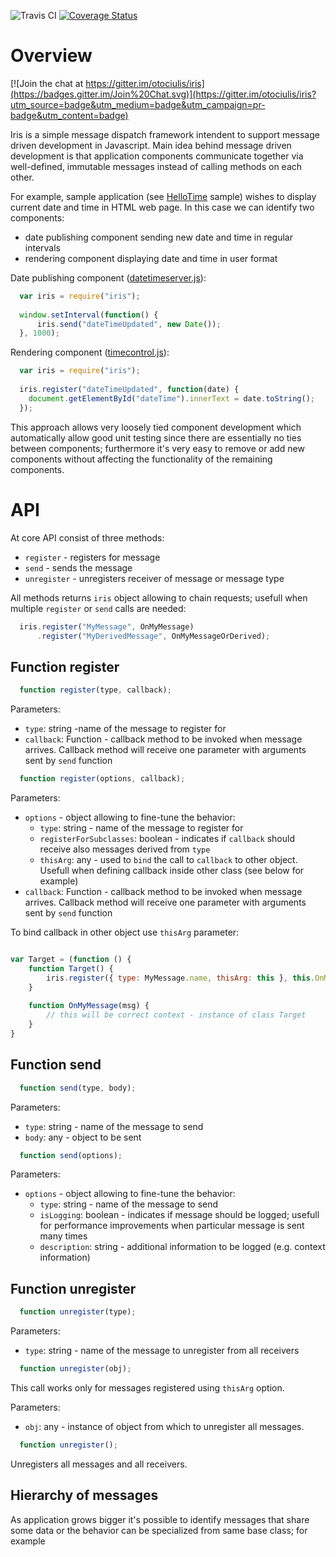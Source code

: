 ![Travis CI](https://travis-ci.org/otociulis/iris.svg?branch=master)
[![Coverage Status](https://coveralls.io/repos/otociulis/iris/badge.svg?branch=master)](https://coveralls.io/r/otociulis/iris?branch=master)

# Overview

[![Join the chat at https://gitter.im/otociulis/iris](https://badges.gitter.im/Join%20Chat.svg)](https://gitter.im/otociulis/iris?utm_source=badge&utm_medium=badge&utm_campaign=pr-badge&utm_content=badge)

Iris is a simple message dispatch framework intendent to support message driven development in Javascript. Main idea behind message driven development is that application components communicate together via well-defined, immutable messages instead of calling methods on each other.

For example, sample application (see [HelloTime](./build/samples/hellotime) sample) wishes to display current date and time in HTML web page. In this case we can identify two components: 

* date publishing component sending new date and time in regular intervals
* rendering component displaying date and time in user format

Date publishing component ([datetimeserver.js](./build/samples/hellotime/datetimeserver.js)):

```javascript
  var iris = require("iris");
    
  window.setInterval(function() {
      iris.send("dateTimeUpdated", new Date());
  }, 1000);
```

Rendering component ([timecontrol.js](./build/samples/hellotime/timecontrol.js)):

```javascript
  var iris = require("iris");
  
  iris.register("dateTimeUpdated", function(date) {
    document.getElementById("dateTime").innerText = date.toString();
  });
```

This approach allows very loosely tied component development which automatically allow good unit testing since there are essentially no ties between components; furthermore it's very easy to remove or add new components without affecting the functionality of the remaining components.

# API

At core API consist of three methods:

* `register` - registers for message
* `send` - sends the message
* `unregister` - unregisters receiver of message or message type

All methods returns `iris` object allowing to chain requests; usefull when multiple `register` or `send` calls are needed:

```javascript
  iris.register("MyMessage", OnMyMessage)
      .register("MyDerivedMessage", OnMyMessageOrDerived);
```

## Function register

```javascript
  function register(type, callback);
```

Parameters:
* `type`: string -name of the message to register for
* `callback`: Function - callback method to be invoked when message arrives. Callback method will receive one parameter with arguments sent by `send` function

```javascript
  function register(options, callback);
```

Parameters:
* `options` - object allowing to fine-tune the behavior:
  * `type`: string - name of the message to register for
  * `registerForSubclasses`: boolean - indicates if `callback` should receive also messages derived from `type`
  * `thisArg`: any - used to `bind` the call to `callback` to other object. Usefull when defining callback inside other class (see below for example)
* `callback`: Function - callback method to be invoked when message arrives. Callback method will receive one parameter with arguments sent by `send` function

To bind callback in other object use `thisArg` parameter:

```javascript

var Target = (function () {
    function Target() {
        iris.register({ type: MyMessage.name, thisArg: this }, this.OnMyMessage);
    }
    
    function OnMyMessage(msg) {
        // this will be correct context - instance of class Target
    }
}

```

## Function send

```javascript
  function send(type, body);
```

Parameters:
* `type`: string - name of the message to send
* `body`: any - object to be sent

```javascript
  function send(options);
```
Parameters:
* `options` - object allowing to fine-tune the behavior:
  * `type`: string - name of the message to send
  * `isLogging`: boolean - indicates if message should be logged; usefull for performance improvements when particular message is sent many times
  * `description`: string - additional information to be logged (e.g. context information)

## Function unregister

```javascript
  function unregister(type);
```

Parameters:
* `type`: string - name of the message to unregister from all receivers

```javascript
  function unregister(obj);
```

This call works only for messages registered using `thisArg` option.

Parameters:
* `obj`: any - instance of object from which to unregister all messages.

```javascript
  function unregister();
```

Unregisters all messages and all receivers.

## Hierarchy of messages

As application grows bigger it's possible to identify messages that share some data or the behavior can be specialized from same base class; for example 


